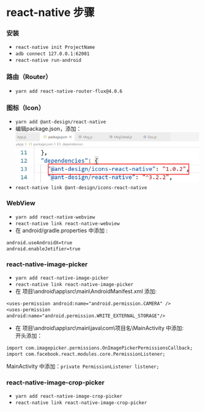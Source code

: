 # react-native 步骤
### 安装
* `react-native init ProjectName`
* `adb connect 127.0.0.1:62001`
* `react-native run-android`

### 路由（Router）
* `yarn add react-native-router-flux@4.0.6`

### 图标（Icon）
* `yarn add @ant-design/react-native`
* 编辑package.json，添加：  
![](./image/01.png)
* `react-native link @ant-design/icons-react-native`

### WebView
* `yarn add react-native-webview`
* `react-native link react-native-webview`
* 在 android/gradle.properties  中添加 :  

```
android.useAndroidX=true
android.enableJetifier=true
```

### react-native-image-picker
* `yarn add react-native-image-picker`
* `react-native link react-native-image-picker`
* 在 项目\android\app\src\main\AndroidManifest.xml 添加:  

```
<uses-permission android:name="android.permission.CAMERA" />
<uses-permission android:name="android.permission.WRITE_EXTERNAL_STORAGE"/>
```
* 在 项目\android\app\src\main\java\com\项目名\MainActivity 中添加:  
开头添加：

```
import com.imagepicker.permissions.OnImagePickerPermissionsCallback; 
import com.facebook.react.modules.core.PermissionListener; 
```
MainActivity 中添加：`private PermissionListener listener;`

### react-native-image-crop-picker  
* `yarn add react-native-image-crop-picker`
* `react-native link react-native-image-crop-picker`
